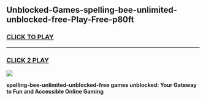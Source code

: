 
## Unblocked-Games-spelling-bee-unlimited-unblocked-free-Play-Free-p80ft
<h3>
<a href="https://premium76.site?title=spelling-bee-unlimited-unblocked-free&ref=18A1">CLICK TO PLAY</a></h3>
<hr>

<h3>
<a href="https://premium76.site?title=spelling-bee-unlimited-unblocked-free&ref=18A1">CLICK 2 PLAY</a>
  
</h3>

<a href="https://premium76.site?title=spelling-bee-unlimited-unblocked-free&ref=18A1"><img src="https://clearcache.store/games.png"></a>


**spelling-bee-unlimited-unblocked-free games unblocked: Your Gateway to Fun and Accessible Online Gaming**
